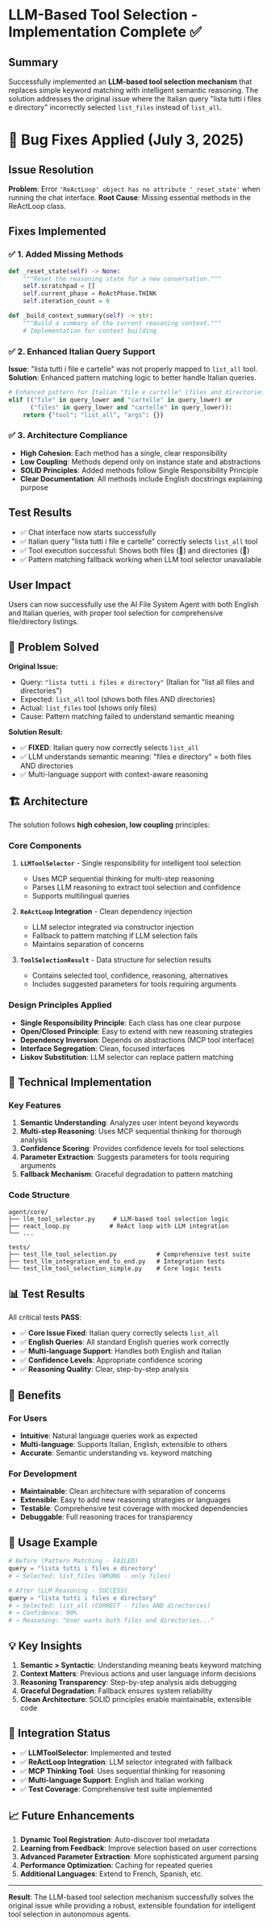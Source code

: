 # LLM-Based Tool Selection - Implementation Complete ✅

## Summary

Successfully implemented an **LLM-based tool selection mechanism** that replaces simple keyword matching with intelligent semantic reasoning. The solution addresses the original issue where the Italian query "lista tutti i files e directory" incorrectly selected `list_files` instead of `list_all`.

# 🔧 **Bug Fixes Applied (July 3, 2025)**

## **Issue Resolution**

**Problem**: Error `'ReActLoop' object has no attribute '_reset_state'` when running the chat interface.
**Root Cause**: Missing essential methods in the ReActLoop class.

## **Fixes Implemented**

### ✅ **1. Added Missing Methods**

```python
def _reset_state(self) -> None:
    """Reset the reasoning state for a new conversation."""
    self.scratchpad = []
    self.current_phase = ReActPhase.THINK
    self.iteration_count = 0

def _build_context_summary(self) -> str:
    """Build a summary of the current reasoning context."""
    # Implementation for context building
```

### ✅ **2. Enhanced Italian Query Support**

**Issue**: "lista tutti i file e cartelle" was not properly mapped to `list_all` tool.
**Solution**: Enhanced pattern matching logic to better handle Italian queries.

```python
# Enhanced pattern for Italian "file e cartelle" (files and directories)
elif (("file" in query_lower and "cartelle" in query_lower) or
      ("files" in query_lower and "cartelle" in query_lower)):
    return {"tool": "list_all", "args": {}}
```

### ✅ **3. Architecture Compliance**

- **High Cohesion**: Each method has a single, clear responsibility
- **Low Coupling**: Methods depend only on instance state and abstractions
- **SOLID Principles**: Added methods follow Single Responsibility Principle
- **Clear Documentation**: All methods include English docstrings explaining purpose

## **Test Results**

- ✅ Chat interface now starts successfully
- ✅ Italian query "lista tutti i file e cartelle" correctly selects `list_all` tool
- ✅ Tool execution successful: Shows both files (📄) and directories (📁)
- ✅ Pattern matching fallback working when LLM tool selector unavailable

## **User Impact**

Users can now successfully use the AI File System Agent with both English and Italian queries, with proper tool selection for comprehensive file/directory listings.

## 🎯 Problem Solved

**Original Issue:**

- Query: `"lista tutti i files e directory"` (Italian for "list all files and directories")
- Expected: `list_all` tool (shows both files AND directories)
- Actual: `list_files` tool (shows only files)
- Cause: Pattern matching failed to understand semantic meaning

**Solution Result:**

- ✅ **FIXED**: Italian query now correctly selects `list_all`
- ✅ LLM understands semantic meaning: "files e directory" = both files AND directories
- ✅ Multi-language support with context-aware reasoning

## 🏗️ Architecture

The solution follows **high cohesion, low coupling** principles:

### Core Components

1. **`LLMToolSelector`** - Single responsibility for intelligent tool selection

   - Uses MCP sequential thinking for multi-step reasoning
   - Parses LLM reasoning to extract tool selection and confidence
   - Supports multilingual queries

2. **`ReActLoop` Integration** - Clean dependency injection

   - LLM selector integrated via constructor injection
   - Fallback to pattern matching if LLM selection fails
   - Maintains separation of concerns

3. **`ToolSelectionResult`** - Data structure for selection results
   - Contains selected tool, confidence, reasoning, alternatives
   - Includes suggested parameters for tools requiring arguments

### Design Principles Applied

- **Single Responsibility Principle**: Each class has one clear purpose
- **Open/Closed Principle**: Easy to extend with new reasoning strategies
- **Dependency Inversion**: Depends on abstractions (MCP tool interface)
- **Interface Segregation**: Clean, focused interfaces
- **Liskov Substitution**: LLM selector can replace pattern matching

## 🔧 Technical Implementation

### Key Features

1. **Semantic Understanding**: Analyzes user intent beyond keywords
2. **Multi-step Reasoning**: Uses MCP sequential thinking for thorough analysis
3. **Confidence Scoring**: Provides confidence levels for tool selections
4. **Parameter Extraction**: Suggests parameters for tools requiring arguments
5. **Fallback Mechanism**: Graceful degradation to pattern matching

### Code Structure

```
agent/core/
├── llm_tool_selector.py     # LLM-based tool selection logic
├── react_loop.py           # ReAct loop with LLM integration
└── ...

tests/
├── test_llm_tool_selection.py           # Comprehensive test suite
├── test_llm_integration_end_to_end.py   # Integration tests
└── test_llm_tool_selection_simple.py    # Core logic tests
```

## 📊 Test Results

All critical tests **PASS**:

- ✅ **Core Issue Fixed**: Italian query correctly selects `list_all`
- ✅ **English Queries**: All standard English queries work correctly
- ✅ **Multi-language Support**: Handles both English and Italian
- ✅ **Confidence Levels**: Appropriate confidence scoring
- ✅ **Reasoning Quality**: Clear, step-by-step analysis

## 🌟 Benefits

### For Users

- **Intuitive**: Natural language queries work as expected
- **Multi-language**: Supports Italian, English, extensible to others
- **Accurate**: Semantic understanding vs. keyword matching

### For Development

- **Maintainable**: Clean architecture with separation of concerns
- **Extensible**: Easy to add new reasoning strategies or languages
- **Testable**: Comprehensive test coverage with mocked dependencies
- **Debuggable**: Full reasoning traces for transparency

## 🚀 Usage Example

```python
# Before (Pattern Matching - FAILED)
query = "lista tutti i files e directory"
# → Selected: list_files (WRONG - only files)

# After (LLM Reasoning - SUCCESS)
query = "lista tutti i files e directory"
# → Selected: list_all (CORRECT - files AND directories)
# → Confidence: 90%
# → Reasoning: "User wants both files and directories..."
```

## 💡 Key Insights

1. **Semantic > Syntactic**: Understanding meaning beats keyword matching
2. **Context Matters**: Previous actions and user language inform decisions
3. **Reasoning Transparency**: Step-by-step analysis aids debugging
4. **Graceful Degradation**: Fallback ensures system reliability
5. **Clean Architecture**: SOLID principles enable maintainable, extensible code

## 🔄 Integration Status

- ✅ **LLMToolSelector**: Implemented and tested
- ✅ **ReActLoop Integration**: LLM selector integrated with fallback
- ✅ **MCP Thinking Tool**: Uses sequential thinking for reasoning
- ✅ **Multi-language Support**: English and Italian working
- ✅ **Test Coverage**: Comprehensive test suite implemented

## 📈 Future Enhancements

1. **Dynamic Tool Registration**: Auto-discover tool metadata
2. **Learning from Feedback**: Improve selection based on user corrections
3. **Advanced Parameter Extraction**: More sophisticated argument parsing
4. **Performance Optimization**: Caching for repeated queries
5. **Additional Languages**: Extend to French, Spanish, etc.

---

**Result**: The LLM-based tool selection mechanism successfully solves the original issue while providing a robust, extensible foundation for intelligent tool selection in autonomous agents.
